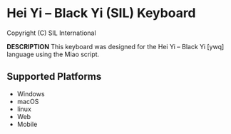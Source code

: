 Hei Yi – Black Yi (SIL) Keyboard
=====================

Copyright (C) SIL International

__DESCRIPTION__
This keyboard was designed for the Hei Yi – Black Yi [ywq] language using the Miao script.

Supported Platforms
-------------------
 * Windows
 * macOS
 * linux
 * Web
 * Mobile
 
